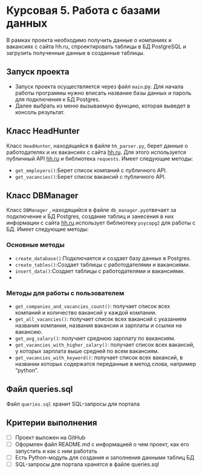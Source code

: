 # Курсовая 5. Работа с базами данных

В рамках проекта необходимо получить данные о компаниях и вакансиях с сайта hh.ru, спроектировать таблицы в БД
PostgreSQL и загрузить полученные данные в созданные таблицы.

## Запуск проекта

- Запуск проекта осуществляется через файл `main`.py. Для начала работы программы нужно вписать название базы данных и
  пароль для подключения к БД Postgres.
- Далее выбрать из меню вызываемую функцию, которая выведет в консоль результат.

## Класс HeadHunter

Класс `HeadHunter`, находящийся в файле `hh_parser.py`, берет данные о работодателях и их вакансиях с
сайта [hh.ru](http://hh.ru/). Для этого используется публичный API [hh.ru](http://hh.ru/) и библиотека `requests`.
Имеет следующие методы:
- `get_employers()`:Берет список компаний с публичного API.
- `get_vacancies()`:Берет список вакансий с публичного API.

## Класс DBManager

Класс `DBManager` , находящийся в файле `db_manager.py`отвечает за подключение к БД Postgres, создание таблиц и
занесения в них информации с сайта [hh.ru](http://hh.ru/).использует библиотеку `psycopg2` для работы с БД.
Имеет следующие методы:

### Основные методы

- `create_database()`:Подключается и создает базу данных в Postgres.
- `create_tables()`:Создает таблицы с работодателями и вакансиями.
- `insert_data()`:Создает таблицы с работодателями и вакансиями.
- 

### Методы для работы с пользователем

- `get_companies_and_vacancies_count()`: получает список всех компаний и количество вакансий у каждой компании.
- `get_all_vacancies()`: получает список всех вакансий с указанием названия компании, названия вакансии и зарплаты и
  ссылки на вакансию.
- `get_avg_salary()`: получает среднюю зарплату по вакансиям.
- `get_vacancies_with_higher_salary()`: получает список всех вакансий, у которых зарплата выше средней по всем
  вакансиям.
- `get_vacancies_with_keyword()`: получает список всех вакансий, в названии которых содержатся переданные в метод
  слова, например “python”.

## Файл queries.sql

Файл `queries.sql` хранит SQL-запросы для портала

## Критерии выполнения

- [ ]  Проект выложен на GitHub
- [ ]  Оформлен файл README.md с информацией о чем проект, как его запустить и как с ним работать
- [ ]  Есть Python-модуль для создания и заполнения данными таблиц БД
- [ ]  SQL-запросы для портала хранятся в файле queries.sql